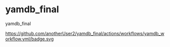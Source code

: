 # yamdb_final
yamdb_final

https://github.com/anotherUser2/yamdb_final/actions/workflows/yamdb_workflow.yml/badge.svg